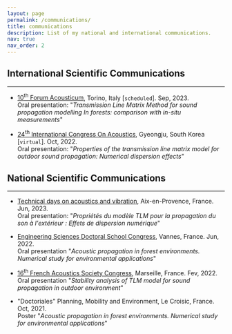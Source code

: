 ```yaml
---
layout: page
permalink: /communications/
title: communications
description: List of my national and international communications.
nav: true
nav_order: 2
---
```


## International Scientific Communications
---
* [10<sup>th</sup> Forum Acousticum](https://www.fa2023.org/), Torino, Italy [`scheduled`]. Sep, 2023. <br> Oral presentation:
"*Transmission Line Matrix Method for sound propagation modelling In forests: comparison with in-situ measurements*"

* [24<sup>th</sup> International Congress On Acoustics](https://www.ica2022korea.org/), Gyeongju, South Korea [`virtual`]. Oct, 2022. <br> Oral presentation:
"*Properties of the transmission line matrix model for outdoor sound propagation: Numerical dispersion effects*"

## National Scientific Communications
---
* [Technical days on acoustics and vibration](https://jtav.ifsttar.fr/journees-techniques-acoustique-et-vibrations), Aix-en-Provence, France. Jun, 2023. <br> Oral presentation:
"*Propriétés du modèle TLM pour la propagation du son à l'extérieur : Effets de dispersion numérique*"

* [Engineering Sciences Doctoral School Congress](https://sem-sis-spibzh.sciencesconf.org/), Vannes, France. Jun, 2022. <br> Oral presentation 
"*Acoustic propagation in forest environments. Numerical study for environmental applications*"

* [16<sup>th</sup> French Acoustics Society Congress](https://cfa2022.sciencesconf.org/), Marseille, France. Fev, 2022. <br> Oral presentation
"*Stability analysis of TLM model for sound propagation in outdoor environment*"

* "Doctoriales" Planning, Mobility and Environment, Le Croisic, France. Oct, 2021. <br> Poster 
"*Acoustic propagation in forest environments. Numerical study for environmental applications*"

